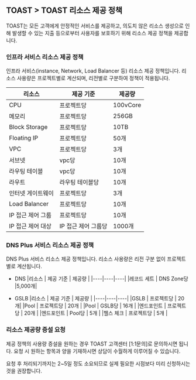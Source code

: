 ## TOAST > TOAST 리소스 제공 정책 
TOAST는 모든 고객에게 안정적인 서비스를 제공하고, 의도치 않은 리소스 생성으로 인해 발생할 수 있는 지출 등으로부터 사용자를 보호하기 위해 리소스 제공 정책을 제공합니다. 

### 인프라 서비스 리소스 제공 정책 
인프라 서비스(instance, Network, Load Balancer 등) 리소스 제공 정책입니다. 
리소스 사용량은 프로젝트별로 계산되며, 리전별로 구분하여 정책이 적용됩니다. 

|리소스 | 제공 기준 | 제공량 | 
|----|----|----|
|CPU	| 프로젝트당 |100vCore|
|메모리	 | 프로젝트당 |256GB|
|Block Storage| 프로젝트당 |10TB|
|Floating IP | 프로젝트당 |50개|
|VPC | 프로젝트당 |3개|
|서브넷 | vpc당 |10개|
|라우팅 테이블 | vpc당 |10개|
|라우트 | 라우팅 테이블당 |10개|
|인터넷 게이트웨이 | 프로젝트당	|3개|
|Load Balancer | 프로젝트당 |10개|
|IP 접근 제어 그룹	| 프로젝트당   |10개|
|IP 접근 제어 대상 | IP 접근 제어 그룹당	|1000개|

### DNS Plus 서비스 리소스 제공 정책
DNS Plus 서비스 리소스 제공 정책입니다. 
리소스 사용량은 리전 구분 없이 프로젝트별로 계산됩니다.

- DNS
|리소스 | 제공 기준 | 제공량 | 
|----|----|----|
|레코드 세트	| DNS Zone당 |5,000개|

- GSLB
|리소스 | 제공 기준 | 제공량 | 
|----|----|----|
|GSLB	| 프로젝트당 | 20개|
|Pool	| 프로젝트당 | 20개 |
|Pool   | GSLB당    | 16개 |
|엔드포인트 | 프로젝트당 | 20개 |
|엔드포인트 | Pool당 | 5개 |
|헬스 체크	| 프로젝트당 | 5개 |

### 리소스 제공량 증설 요청  
제공 정책의 사용량 증설을 원하는 경우 TOAST 고객센터 [1:1문의]로 문의하시면 됩니다. 
요청 시 원하는 항목과 양을 기재하시면 상담이 수월하게 이루어질 수 있습니다. 

요청 후 처리되기까지는 2~5일 정도 소요되므로 실제 필요한 시점보다 미리 신청하시는 것을 권장합니다. 
